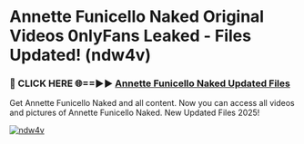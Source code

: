 # Annette Funicello Naked Original Videos 0nlyFans Leaked - Files Updated! (ndw4v)

<h3>🔴 CLICK HERE 🌐==►► <a href="https://tinyurl.com/up5wt9bj" rel="nofollow">Annette Funicello Naked Updated Files</a></h3>

Get Annette Funicello Naked and all content. Now you can access all videos and pictures of Annette Funicello Naked. New Updated Files 2025!

[![ndw4v](https://i.imgur.com/ABiUzMV.gif)](https://tinyurl.com/up5wt9bj)
